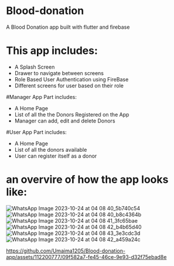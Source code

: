 # Blood-donation

A Blood Donation app built with flutter and firebase

# This app includes:
- A Splash Screen
- Drawer to navigate between screens
- Role Based User Authentication using FireBase
- Different screens for user based on their role

#Manager App Part includes:
- A Home Page
- List of all the the Donors Registered on the App
- Manager can add, edit and delete Donors

#User App Part includes:
- A Home Page
- List of all the donors available
- User can register itself as a donor

# an overvire of how the app looks like:


![WhatsApp Image 2023-10-24 at 04 08 40_5b740c54](https://github.com/Umaima1205/Blood-donation-app/assets/112200777/63aec588-0aa3-4033-b785-a67255d0654b)
![WhatsApp Image 2023-10-24 at 04 08 40_b8c4364b](https://github.com/Umaima1205/Blood-donation-app/assets/112200777/383ce7c8-f74c-4bf8-8465-26202f9cb4da)
![WhatsApp Image 2023-10-24 at 04 08 41_3fc65bae](https://github.com/Umaima1205/Blood-donation-app/assets/112200777/c858a6c8-19eb-4759-b65e-6cbf3de0e166)
![WhatsApp Image 2023-10-24 at 04 08 42_b4b65d40](https://github.com/Umaima1205/Blood-donation-app/assets/112200777/0c2cf2a5-4923-4056-8120-a08e9aad60c6)
![WhatsApp Image 2023-10-24 at 04 08 43_3e3cdc3d](https://github.com/Umaima1205/Blood-donation-app/assets/112200777/89f922f6-3ef1-4a07-930d-b03328034a3d)
![WhatsApp Image 2023-10-24 at 04 08 42_a459a24c](https://github.com/Umaima1205/Blood-donation-app/assets/112200777/807d158a-415b-4ac8-8f65-0660a6093858)



https://github.com/Umaima1205/Blood-donation-app/assets/112200777/09f582a7-fe45-46ce-9e93-d32f75ebad8e


